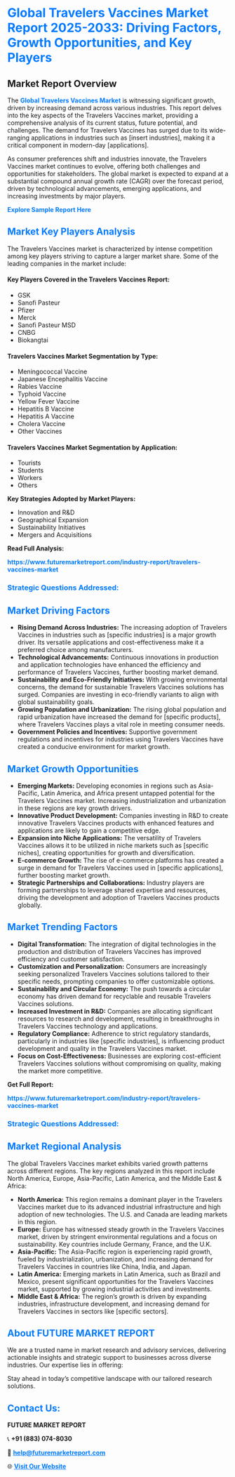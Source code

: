 <h1 style="color: #007BFF;">Global Travelers Vaccines Market Report 2025-2033: Driving Factors, Growth Opportunities, and Key Players</h1>

<section id="overview">
<h2>Market Report Overview</h2>
<p>The <a href="https://www.futuremarketreport.com/industry-report/travelers-vaccines-market" style="color: #007BFF; text-decoration: none;"><strong>Global Travelers Vaccines Market</strong></a> is witnessing significant growth, driven by increasing demand across various industries. This report delves into the key aspects of the Travelers Vaccines market, providing a comprehensive analysis of its current status, future potential, and challenges. The demand for Travelers Vaccines has surged due to its wide-ranging applications in industries such as [insert industries], making it a critical component in modern-day [applications].</p>
<p>As consumer preferences shift and industries innovate, the Travelers Vaccines market continues to evolve, offering both challenges and opportunities for stakeholders. The global market is expected to expand at a substantial compound annual growth rate (CAGR) over the forecast period, driven by technological advancements, emerging applications, and increasing investments by major players.</p>
</section>

<section id="overview">
<p><a href="https://www.futuremarketreport.com/request-sample/reportId=92006" style="color: #007BFF; text-decoration: none;"><strong>Explore Sample Report Here</strong></a></p>
</section>

<section id="key-players">
<h2 style="color: #007BFF;">Market Key Players Analysis</h2>
<p>The Travelers Vaccines market is characterized by intense competition among key players striving to capture a larger market share. Some of the leading companies in the market include:</p>
<h4>Key Players Covered in the Travelers Vaccines Report:</h4>
<ul><li>GSK</li><li>Sanofi Pasteur</li><li>Pfizer</li><li>Merck</li><li>Sanofi Pasteur MSD</li><li>CNBG</li><li>Biokangtai</li></ul>
<h4>Travelers Vaccines Market Segmentation by Type:</h4>
<ul><li>Meningococcal Vaccine</li><li>Japanese Encephalitis Vaccine</li><li>Rabies Vaccine</li><li>Typhoid Vaccine</li><li>Yellow Fever Vaccine</li><li>Hepatitis B Vaccine</li><li>Hepatitis A Vaccine</li><li>Cholera Vaccine</li><li>Other Vaccines</li></ul>

<h4>Travelers Vaccines Market Segmentation by Application:</h4>
<ul><li>Tourists</li><li>Students</li><li>Workers</li><li>Others</li></ul>
<p><strong>Key Strategies Adopted by Market Players:</strong></p>
<ul>
<li>Innovation and R&D</li>
<li>Geographical Expansion</li>
<li>Sustainability Initiatives</li>
<li>Mergers and Acquisitions</li>
</ul>
</section>

<section>
<p><strong>Read Full Analysis: </strong></p><a href="https://www.futuremarketreport.com/industry-report/travelers-vaccines-market" style="color: #007BFF; text-decoration: none;"><strong>https://www.futuremarketreport.com/industry-report/travelers-vaccines-market</strong></a>
<h3 style="color: #007BFF;">Strategic Questions Addressed:</h3>
</section>

<section id="driving-factors">
<h2 style="color: #007BFF;">Market Driving Factors</h2>
<ul>
<li><strong>Rising Demand Across Industries:</strong> The increasing adoption of Travelers Vaccines in industries such as [specific industries] is a major growth driver. Its versatile applications and cost-effectiveness make it a preferred choice among manufacturers.</li>
<li><strong>Technological Advancements:</strong> Continuous innovations in production and application technologies have enhanced the efficiency and performance of Travelers Vaccines, further boosting market demand.</li>
<li><strong>Sustainability and Eco-Friendly Initiatives:</strong> With growing environmental concerns, the demand for sustainable Travelers Vaccines solutions has surged. Companies are investing in eco-friendly variants to align with global sustainability goals.</li>
<li><strong>Growing Population and Urbanization:</strong> The rising global population and rapid urbanization have increased the demand for [specific products], where Travelers Vaccines plays a vital role in meeting consumer needs.</li>
<li><strong>Government Policies and Incentives:</strong> Supportive government regulations and incentives for industries using Travelers Vaccines have created a conducive environment for market growth.</li>
</ul>
</section>

<section id="growth-opportunities">
<h2 style="color: #007BFF;">Market Growth Opportunities</h2>
<ul>
<li><strong>Emerging Markets:</strong> Developing economies in regions such as Asia-Pacific, Latin America, and Africa present untapped potential for the Travelers Vaccines market. Increasing industrialization and urbanization in these regions are key growth drivers.</li>
<li><strong>Innovative Product Development:</strong> Companies investing in R&D to create innovative Travelers Vaccines products with enhanced features and applications are likely to gain a competitive edge.</li>
<li><strong>Expansion into Niche Applications:</strong> The versatility of Travelers Vaccines allows it to be utilized in niche markets such as [specific niches], creating opportunities for growth and diversification.</li>
<li><strong>E-commerce Growth:</strong> The rise of e-commerce platforms has created a surge in demand for Travelers Vaccines used in [specific applications], further boosting market growth.</li>
<li><strong>Strategic Partnerships and Collaborations:</strong> Industry players are forming partnerships to leverage shared expertise and resources, driving the development and adoption of Travelers Vaccines products globally.</li>
</ul>
</section>

<section id="trending-factors">
<h2 style="color: #007BFF;">Market Trending Factors</h2>
<ul>
<li><strong>Digital Transformation:</strong> The integration of digital technologies in the production and distribution of Travelers Vaccines has improved efficiency and customer satisfaction.</li>
<li><strong>Customization and Personalization:</strong> Consumers are increasingly seeking personalized Travelers Vaccines solutions tailored to their specific needs, prompting companies to offer customizable options.</li>
<li><strong>Sustainability and Circular Economy:</strong> The push towards a circular economy has driven demand for recyclable and reusable Travelers Vaccines solutions.</li>
<li><strong>Increased Investment in R&D:</strong> Companies are allocating significant resources to research and development, resulting in breakthroughs in Travelers Vaccines technology and applications.</li>
<li><strong>Regulatory Compliance:</strong> Adherence to strict regulatory standards, particularly in industries like [specific industries], is influencing product development and quality in the Travelers Vaccines market.</li>
<li><strong>Focus on Cost-Effectiveness:</strong> Businesses are exploring cost-efficient Travelers Vaccines solutions without compromising on quality, making the market more competitive.</li>
</ul>
</section>

<section>
<p><strong>Get Full Report: </strong></p><a href="https://www.futuremarketreport.com/industry-report/travelers-vaccines-market" style="color: #007BFF; text-decoration: none;"><strong>https://www.futuremarketreport.com/industry-report/travelers-vaccines-market</strong></a>
<h3 style="color: #007BFF;">Strategic Questions Addressed:</h3>
</section>


<section id="regional-analysis">
<h2 style="color: #007BFF;">Market Regional Analysis</h2>
<p>The global Travelers Vaccines market exhibits varied growth patterns across different regions. The key regions analyzed in this report include North America, Europe, Asia-Pacific, Latin America, and the Middle East & Africa:</p>
<ul>
<li><strong>North America:</strong> This region remains a dominant player in the Travelers Vaccines market due to its advanced industrial infrastructure and high adoption of new technologies. The U.S. and Canada are leading markets in this region.</li>
<li><strong>Europe:</strong> Europe has witnessed steady growth in the Travelers Vaccines market, driven by stringent environmental regulations and a focus on sustainability. Key countries include Germany, France, and the U.K.</li>
<li><strong>Asia-Pacific:</strong> The Asia-Pacific region is experiencing rapid growth, fueled by industrialization, urbanization, and increasing demand for Travelers Vaccines in countries like China, India, and Japan.</li>
<li><strong>Latin America:</strong> Emerging markets in Latin America, such as Brazil and Mexico, present significant opportunities for the Travelers Vaccines market, supported by growing industrial activities and investments.</li>
<li><strong>Middle East & Africa:</strong> The region’s growth is driven by expanding industries, infrastructure development, and increasing demand for Travelers Vaccines in sectors like [specific sectors].</li>
</ul>
</section>

<footer>
<h2 style="color: #007BFF;">About FUTURE MARKET REPORT</h2>
<p>We are a trusted name in market research and advisory services, delivering actionable insights and strategic support to businesses across diverse industries. Our expertise lies in offering:</p>

<p>Stay ahead in today’s competitive landscape with our tailored research solutions.</p>

<h2 style="color: #007BFF;">Contact Us:</h2>
<p><strong>FUTURE MARKET REPORT</strong></p>
<p>📞 <strong>+91 (883) 074-8030</strong></p>
<p>📧 <strong><a href="mailto:help@futuremarketreport.com" style="color: #007BFF;">help@futuremarketreport.com</a></strong></p>
<p>🌐 <strong><a href="https://www.futuremarketreport.com/" style="color: #007BFF;">Visit Our Website</a></strong></p>
</footer>